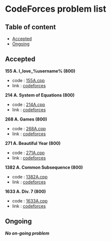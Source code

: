 # CodeForces problem list
## Table of content
- [Accepted](#accepted)
- [Ongoing](#ongoing)
## Accepted
**155 A. I_love_%username% (800)**
 - code : [155A.cpp](./CodeForces/155A.cpp)
 - link : [codeforces](https://codeforces.com/problemset/problem/155/A)

**214 A. System of Equations (800)**
 - code : [214A.cpp](./CodeForces/214A.cpp)
 - link : [codeforces](https://codeforces.com/problemset/problem/214/A)

**268 A. Games (800)**
 - code : [268A.cpp](./CodeForces/268A.cpp)
 - link : [codeforces](https://codeforces.com/problemset/problem/268/A)

**271 A. Beautiful Year (800)**
 - code : [271A.cpp](./CodeForces/271A.cpp)
 - link : [codeforces](https://codeforces.com/problemset/problem/271/A)

**1382 A. Common Subsequence (800)**
 - code : [1382A.cpp](./CodeForces/1382A.cpp)
 - link : [codeforces](https://codeforces.com/problemset/problem/1382/A)

**1633 A. Div. 7 (800)**
 - code : [1633A.cpp](./CodeForces/1633A.cpp)
 - link : [codeforces](https://codeforces.com/problemset/problem/1633/A)

## Ongoing
***No on-going problem***
